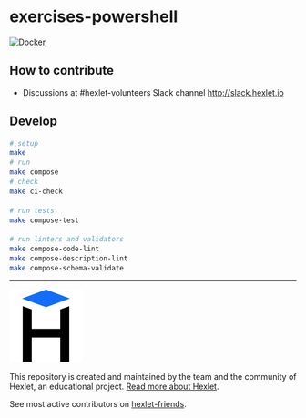 # exercises-powershell

[![Docker](https://github.com/hexlet-basics/exercises-powershell/actions/workflows/Docker.yml/badge.svg)](https://github.com/hexlet-basics/exercises-powershell/actions/workflows/Docker.yml)

## How to contribute

* Discussions at #hexlet-volunteers Slack channel http://slack.hexlet.io

## Develop

```bash
# setup
make
# run
make compose
# check
make ci-check

# run tests
make compose-test

# run linters and validators
make compose-code-lint
make compose-description-lint
make compose-schema-validate
```

---

[![Hexlet Ltd. logo](https://raw.githubusercontent.com/Hexlet/assets/master/images/hexlet_logo128.png)](https://hexlet.io/?utm_source=github&utm_medium=link&utm_campaign=exercises-powershell)

This repository is created and maintained by the team and the community of Hexlet, an educational project. [Read more about Hexlet](https://hexlet.io/?utm_source=github&utm_medium=link&utm_campaign=exercises-powershell).

See most active contributors on [hexlet-friends](https://friends.hexlet.io/).
